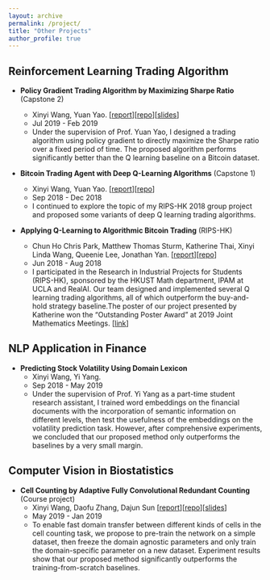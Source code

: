 ```yaml
---
layout: archive
permalink: /project/
title: "Other Projects"
author_profile: true
---
```


## Reinforcement Learning Trading Algorithm

* **Policy Gradient Trading Algorithm by Maximizing Sharpe Ratio** (Capstone 2)
  * Xinyi Wang, Yuan Yao. \[[report](/pdf/SCIE4500_Final_Report.pdf)\]\[[repo](https://github.com/WANGXinyiLinda/Policy-Gradient-Trading-Algorithm-by-Maximizing-Sharpe-Ratio)\]\[[slides](/pdf/SCIE4500_Final_presentation.pdf)\]
  * Jul 2019 - Feb 2019 
  * Under the supervision of Prof. Yuan Yao, I designed a trading algorithm using policy gradient to directly maximize the Sharpe ratio over a fixed period of time. The proposed algorithm performs significantly better than the Q learning baseline on a Bitcoin dataset. 

* **Bitcoin Trading Agent with Deep Q-Learning Algorithms** (Capstone 1)
  * Xinyi Wang, Yuan Yao. \[[report](/pdf/SCIE3500_Final_Report.pdf)\]\[[repo](https://github.com/WANGXinyiLinda/Deep-Q-Learning-Bitcoin-Trading-Agent)\]
  * Sep 2018 - Dec 2018
  * I continued to explore the topic of my RIPS-HK 2018 group project and proposed some variants of deep Q learning trading algorithms.

* **Applying Q-Learning to Algorithmic Bitcoin Trading** (RIPS-HK)
  * Chun Ho Chris Park, Matthew Thomas Sturm, Katherine Thai, Xinyi Linda Wang, Queenie Lee, Jonathan Yan. \[[report](/pdf/RIPS_HK_2018_Final_Report.pdf)\]\[[repo](https://github.com/chpark17/rips_realai)\]
  * Jun 2018 - Aug 2018
  * I participated in the Research in Industrial Projects for Students (RIPS-HK), sponsored by the HKUST Math department, IPAM at UCLA and RealAI. Our team designed and implemented several Q learning trading algorithms, all of which outperform the buy-and-hold strategy baseline.The poster of our project presented by Katherine won the “Outstanding Poster Award” at 2019 Joint Mathematics Meetings. \[[link](https://www.facebook.com/ipam.ucla/posts/2435280249833547/)\]

## NLP Application in Finance

* **Predicting Stock Volatility Using Domain Lexicon** 
  * Xinyi Wang, Yi Yang. 
  <!-- \[[report](/pdf/Predicting_Stock_Volatility_Using_Domain_Lexicon_Enhanced_Word_Embedding.pdf)\] -->
  * Sep 2018 -  May 2019
  * Under the supervision of Prof. Yi Yang as a part-time student research assistant, I trained word embeddings on the financial documents with the incorporation of semantic information on different levels, then test the usefulness of the embeddings on the volatility prediction task. However, after comprehensive experiments, we concluded that our proposed method only outperforms the baselines by a very small margin. 

## Computer Vision in Biostatistics

* **Cell Counting by Adaptive Fully Convolutional Redundant Counting** (Course project)
  * Xinyi Wang, Daofu Zhang, Dajun Sun \[[report](/pdf/4901J_final_report.pdf)\]\[[repo](https://github.com/WANGXinyiLinda/adaptive-count-ception)\]\[[slides](/pdf/4901J_final_presentation.pdf)\]
  * May 2019 - Jan 2019
  * To enable fast domain transfer between different kinds of cells in the cell counting task, we propose to pre-train the network on a simple dataset, then freeze the domain agnostic parameters and only train the domain-specific parameter on a new dataset. Experiment results show that our proposed method significantly outperforms the training-from-scratch baselines.
